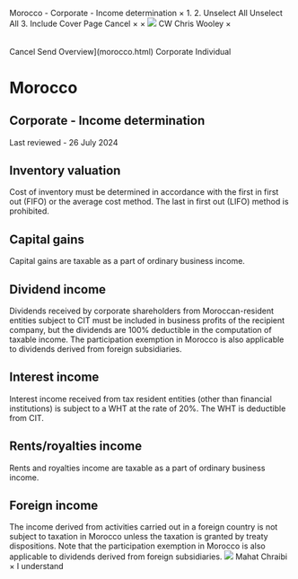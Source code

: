 Morocco - Corporate - Income determination
×
1.
2.
Unselect All
Unselect All
3.
Include Cover Page
Cancel
×
×
![](-/media/world-wide-tax-summaries/attachments/global---chris-wooley.ashx%3Frev=ac5e5f3223b34096b1afc2a6009c7320&revision=ac5e5f32-23b3-4096-b1af-c2a6009c7320&hash=859B7ADC84DC2CBEC9760E9E6EE7DE6D0A8BFCDF)
CW
Chris Wooley
×
######
Cancel
Send
Overview](morocco.html)
Corporate
Individual
# Morocco
## Corporate - Income determination
Last reviewed - 26 July 2024
## Inventory valuation
Cost of inventory must be determined in accordance with the first in first out (FIFO) or the average cost method. The last in first out (LIFO) method is prohibited.
## Capital gains
Capital gains are taxable as a part of ordinary business income.
## Dividend income
Dividends received by corporate shareholders from Moroccan-resident entities subject to CIT must be included in business profits of the recipient company, but the dividends are 100% deductible in the computation of taxable income.
The participation exemption in Morocco is also applicable to dividends derived from foreign subsidiaries.
## Interest income
Interest income received from tax resident entities (other than financial institutions) is subject to a WHT at the rate of 20%. The WHT is deductible from CIT.
## Rents/royalties income
Rents and royalties income are taxable as a part of ordinary business income.
## Foreign income
The income derived from activities carried out in a foreign country is not subject to taxation in Morocco unless the taxation is granted by treaty dispositions.
Note that the participation exemption in Morocco is also applicable to dividends derived from foreign subsidiaries.
![](-/media/world-wide-tax-summaries/moroccomahat-chraibithumbnailimagepng20240726080007248.ashx%3Frev=92b69444ecc04e3183da26d0b15f4fc1&revision=92b69444-ecc0-4e31-83da-26d0b15f4fc1&hash=5A90476A023DE5535D3C58910C240FE11DC3023E)
Mahat Chraibi
×
I understand